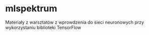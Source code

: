 # mlspektrum

Materiały z warsztatów z wprowdzenia do sieci neuronowych przy wykorzystaniu biblioteki TensorFlow

